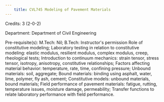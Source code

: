 ```yaml
---
    title: CVL745 Modeling of Pavement Materials
---
```

Credits: 3 (2-0-2)

Department: Department of Civil Engineering

Pre-requisite(s): M.Tech: Nil; B.Tech: Instructor's permission Role of constitutive modeling; Laboratory testing in relation to constitutive modeling: elastic modulus, resilient modulus, complex modulus, creep, rheological tests; Introduction to continuum mechanics: strain tensor, stress tensor, isotropy, anisotropy, constitutive relationships; Factors affecting material behavior: temperature, rate, time, confining pressure; Unbound materials: soil, aggregate; Bound materials: binding using asphalt, water, lime, polymer, fly ash, cement; Constitutive models: unbound materials, bound materials; Field performance of pavement materials: fatigue, rutting, temperature issues, moisture damage, permeability; Transfer functions to relate laboratory performance with field performance.